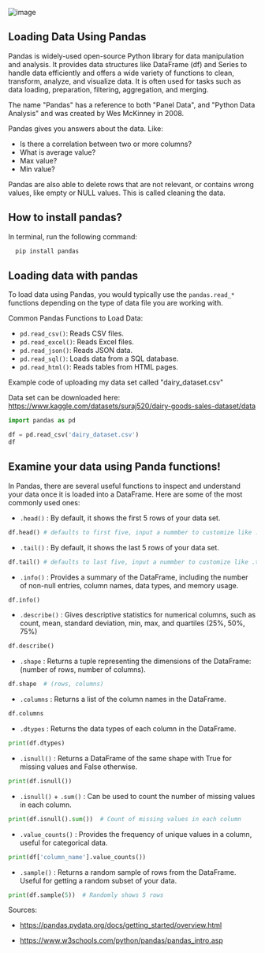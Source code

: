 ![image](https://github.com/user-attachments/assets/9805e518-2265-46e8-b3fb-95faca1f18b1)

## Loading Data Using Pandas

Pandas is widely-used open-source Python library for data manipulation and analysis. It provides data structures like DataFrame (df) and Series to handle data efficiently and offers a wide variety of functions to clean, transform, analyze, and visualize data. It is often used for tasks such as data loading, preparation, filtering, aggregation, and merging.

The name "Pandas" has a reference to both "Panel Data", and "Python Data Analysis" and was created by Wes McKinney in 2008.


Pandas gives you answers about the data. Like:

- Is there a correlation between two or more columns?
- What is average value?
- Max value?
- Min value?

Pandas are also able to delete rows that are not relevant, or contains wrong values, like empty or NULL values. This is called cleaning the data.

## How to install pandas? 
In terminal, run the following command:
```Powershell
  pip install pandas
```
## Loading data with pandas
To load data using Pandas, you would typically use the `pandas.read_*` functions depending on the type of data file you are working with. 

Common Pandas Functions to Load Data:
- `pd.read_csv()`: Reads CSV files.
- `pd.read_excel()`: Reads Excel files.
- `pd.read_json()`: Reads JSON data.
- `pd.read_sql()`: Loads data from a SQL database.
- `pd.read_html()`: Reads tables from HTML pages.

Example code of uploading my data set called "dairy_dataset.csv"

Data set can be downloaded here: https://www.kaggle.com/datasets/suraj520/dairy-goods-sales-dataset/data
```Python
import pandas as pd

df = pd.read_csv('dairy_dataset.csv')
df
```
## Examine your data using Panda functions!
In Pandas, there are several useful functions to inspect and understand your data once it is loaded into a DataFrame. Here are some of the most commonly used ones:
- `.head()` : By default, it shows the first 5 rows of your data set.
```Python
df.head() # defaults to first five, input a nummber to customize like .head(10)
```
- `.tail()` : By default, it shows the last 5 rows of your data set.
```Python
df.tail() # defaults to last five, input a nummber to customize like .tail(10)
```
- `.info()` : Provides a summary of the DataFrame, including the number of non-null entries, column names, data types, and memory usage.
```python
df.info()
```
- `.describe()` : Gives descriptive statistics for numerical columns, such as count, mean, standard deviation, min, max, and quartiles (25%, 50%, 75%)
```python
df.describe()
```
- `.shape` : Returns a tuple representing the dimensions of the DataFrame: (number of rows, number of columns).
```python
df.shape  # (rows, columns)
```
- `.columns` : Returns a list of the column names in the DataFrame.
```python
df.columns
```
- `.dtypes` : Returns the data types of each column in the DataFrame.
```python
print(df.dtypes)
```
- `.isnull()` : Returns a DataFrame of the same shape with True for missing values and False otherwise.
```python
print(df.isnull())
```
- `.isnull()` + `.sum()` : Can be used to count the number of missing values in each column.
```python
print(df.isnull().sum())  # Count of missing values in each column
```
- `.value_counts()` : Provides the frequency of unique values in a column, useful for categorical data.
```python
print(df['column_name'].value_counts())
```
- `.sample()` : Returns a random sample of rows from the DataFrame. Useful for getting a random subset of your data.
```python
print(df.sample(5))  # Randomly shows 5 rows
```



Sources: 

- https://pandas.pydata.org/docs/getting_started/overview.html

- https://www.w3schools.com/python/pandas/pandas_intro.asp
